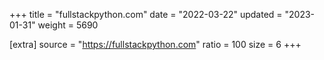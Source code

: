 +++
title = "fullstackpython.com"
date = "2022-03-22"
updated = "2023-01-31"
weight = 5690

[extra]
source = "https://fullstackpython.com"
ratio = 100
size = 6
+++
